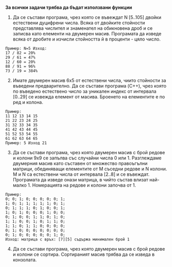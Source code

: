 **За всички задачи трябва да бъдат използвани функции**


1) Да се състави програма, чрез която се въвеждат N [5..105] двойки естествени дуцифрени числа.
Всяка от двойките стойности представлява числител и знаменател на обикновена дроб и се записва като елементи на двумерен масив.
Програмата да изведе всяка от дробите и изчисли стойността й в проценти - цяло число.
```
Пример: N=5 Изход:
17 / 82 = 20%
29 / 61 = 47%
12 / 60 = 20%
88 / 91 = 96%
73 / 19 = 384%
```

2) Имате двумерен масив 6x5 от естествени числа, чиито стойности за въведени предварително.
Да се състави програма (C++), чрез която по въведено естествено число за уникален индекс от интервала [0..29] се извежда елемент от масива. Броенето на елементите е по ред и колона.
```
Пример:
11 12 13 14 15
21 22 23 24 25
31 32 33 34 35
41 42 43 44 45
51 52 53 54 55
61 62 63 64 65
Пример: 5 Изход 21
```

3) Да се състави програма, чрез която двумерен масив с брой редове и колони 9х9 се запълва със случайни числа 0 или 1. Разглеждаме двумерния масив като съставен от множество правоъгълни матрици, обединяващи елементите от M съседни редове и N колони. M и N са естествени числа от интервала [2..8] и се въвеждат.
Програмата да изведе онази матрица, в чийто състав влизат най-малко 1. Номерацията на редове и колони започва от 1.
```
Пример:
0; 0; 1; 0; 0; 0; 0; 0; 1;
1; 0; 1; 1; 1; 1; 1; 0; 1;
0; 1; 1; 1; 0; 1; 0; 0; 1;
1; 0; 1; 0; 0; 0; 1; 0; 0;
0; 1; 0; 0; 1; 1; 0; 1; 0;
1; 1; 0; 0; 1; 0; 1; 1; 0;
1; 1; 0; 1; 1; 0; 0; 0; 0;
0; 1; 0; 0; 0; 0; 0; 0; 0;
0; 1; 0; 0; 0; 0; 0; 1; 0;
Изход: матрица с връх: [7][5] съдържа минимален брой 1
```

4) Да се състави програма, чрез която двумерен масив с брой редове и колони се сортира. Сортираният масив трябва да се изведа в конзолата.